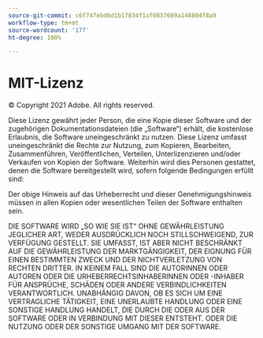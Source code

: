 ```yaml
---
source-git-commit: c6f747ebd6d1b17834f1af0837609a148804f8a9
workflow-type: tm+mt
source-wordcount: '177'
ht-degree: 100%

---
```

# MIT-Lizenz

© Copyright 2021 Adobe. All rights reserved.

Diese Lizenz gewährt jeder Person, die eine Kopie dieser Software und der zugehörigen Dokumentationsdateien (die „Software“) erhält, die kostenlose Erlaubnis, die Software uneingeschränkt zu nutzen. Diese Lizenz umfasst uneingeschränkt die Rechte zur Nutzung, zum Kopieren, Bearbeiten, Zusammenführen, Veröffentlichen, Verteilen, Unterlizenzieren und/oder Verkaufen von Kopien der Software. Weiterhin wird dies Personen gestattet, denen die Software bereitgestellt wird, sofern folgende Bedingungen erfüllt sind:

Der obige Hinweis auf das Urheberrecht und dieser Genehmigungshinweis müssen in allen Kopien oder wesentlichen Teilen der Software enthalten sein.

DIE SOFTWARE WIRD „SO WIE SIE IST“ OHNE GEWÄHRLEISTUNG JEGLICHER ART, WEDER AUSDRÜCKLICH NOCH STILLSCHWEIGEND, ZUR VERFÜGUNG GESTELLT. SIE UMFASST, IST ABER NICHT BESCHRÄNKT AUF DIE GEWÄHRLEISTUNG DER MARKTGÄNGIGKEIT, DER EIGNUNG FÜR EINEN BESTIMMTEN ZWECK UND DER NICHTVERLETZUNG VON RECHTEN DRITTER. IN KEINEM FALL SIND DIE AUTORINNEN ODER AUTOREN ODER DIE URHEBERRECHTSINHABERINNEN ODER -INHABER FÜR ANSPRÜCHE, SCHÄDEN ODER ANDERE VERBINDLICHKEITEN VERANTWORTLICH. UNABHÄNGIG DAVON, OB ES SICH UM EINE VERTRAGLICHE TÄTIGKEIT, EINE UNERLAUBTE HANDLUNG ODER EINE SONSTIGE HANDLUNG HANDELT, DIE DURCH DIE ODER AUS DER SOFTWARE ODER IN VERBINDUNG MIT DIESER ENTSTEHT. ODER DIE NUTZUNG ODER DER SONSTIGE UMGANG MIT DER SOFTWARE.
